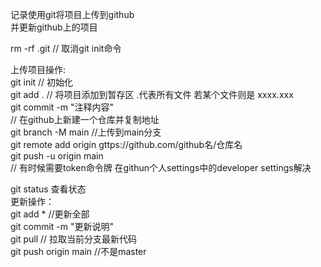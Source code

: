 记录使用git将项目上传到github   
并更新github上的项目  
  
rm -rf .git // 取消git init命令   
  
上传项目操作:  
git init // 初始化  
git add .   // 将项目添加到暂存区  .代表所有文件 若某个文件则是 xxxx.xxx  
git commit -m "注释内容"  
// 在github上新建一个仓库并复制地址  
git branch -M main //上传到main分支  
git remote add origin gttps://github.com/github名/仓库名  
git push -u origin main  
// 有时候需要token命令牌 在githun个人settings中的developer settings解决  
  
  
  
  
  
git status 查看状态  
更新操作：  
git add * //更新全部  
git commit -m "更新说明"  
git pull // 拉取当前分支最新代码  
git push origin main  //不是master  
